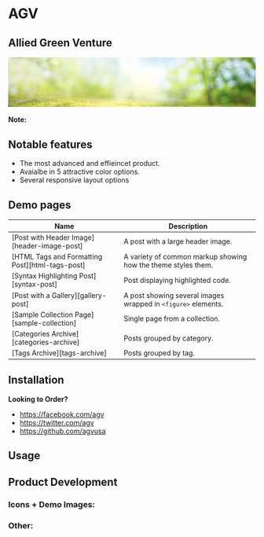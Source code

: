 # AGV
## Allied Green Venture
![Nature](Image.jpeg)

**Note:** 

## Notable features

- The most advanced and effieincet product.
- Avaialbe in 5 attractive color options.
- Several responsive layout options 


## Demo pages

| Name                                        | Description                                           |
| ------------------------------------------- | ----------------------------------------------------- |
| [Post with Header Image][header-image-post] | A post with a large header image. |
| [HTML Tags and Formatting Post][html-tags-post] | A variety of common markup showing how the theme styles them. |
| [Syntax Highlighting Post][syntax-post] | Post displaying highlighted code. |
| [Post with a Gallery][gallery-post] | A post showing several images wrapped in `<figure>` elements. |
| [Sample Collection Page][sample-collection] | Single page from a collection. |
| [Categories Archive][categories-archive] | Posts grouped by category. |
| [Tags Archive][tags-archive] | Posts grouped by tag. |


## Installation


**Looking to Order?** 

- <https://facebook.com/agv>
- <https://twitter.com/agv>
- <https://github.com/agvusa>

## Usage


## Product Development


### Icons + Demo Images:


### Other:

